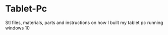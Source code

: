 # Tablet-Pc
Stl files, materials, parts and instructions on how I built my tablet pc running windows 10
